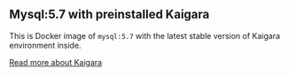 ## Mysql:5.7 with preinstalled Kaigara

This is Docker image of `mysql:5.7` with the latest stable version of Kaigara environment inside.

[Read more about Kaigara](https://github.com/openware/kaigara)
